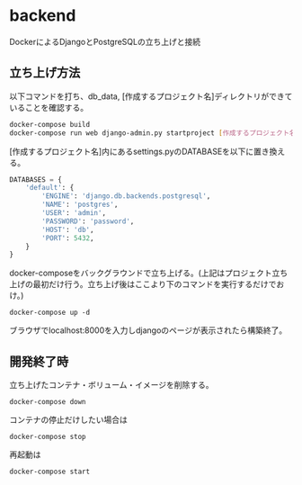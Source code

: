 # backend

DockerによるDjangoとPostgreSQLの立ち上げと接続

## 立ち上げ方法

以下コマンドを打ち、db_data, [作成するプロジェクト名]ディレクトリができていることを確認する。

```bash
docker-compose build
docker-compose run web django-admin.py startproject [作成するプロジェクト名] .
```

[作成するプロジェクト名]内にあるsettings.pyのDATABASEを以下に置き換える。

```python
DATABASES = {
    'default': {
        'ENGINE': 'django.db.backends.postgresql',
        'NAME': 'postgres',
        'USER': 'admin',
        'PASSWORD': 'password',
        'HOST': 'db',
        'PORT': 5432,
    }
}
```

docker-composeをバックグラウンドで立ち上げる。(上記はプロジェクト立ち上げの最初だけ行う。立ち上げ後はここより下のコマンドを実行するだけでおけ。)

`docker-compose up -d`

ブラウザでlocalhost:8000を入力しdjangoのページが表示されたら構築終了。

## 開発終了時

立ち上げたコンテナ・ボリューム・イメージを削除する。

`docker-compose down`

コンテナの停止だけしたい場合は

`docker-compose stop`

再起動は

`docker-compose start`
